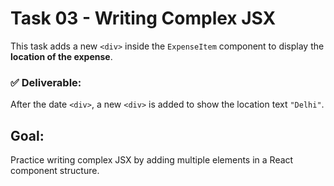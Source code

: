 # Task 03 - Writing Complex JSX

This task adds a new `<div>` inside the `ExpenseItem` component to display the **location of the expense**.

### ✅ Deliverable:
After the date `<div>`, a new `<div>` is added to show the location text `"Delhi"`.

## Goal:
Practice writing complex JSX by adding multiple elements in a React component structure.